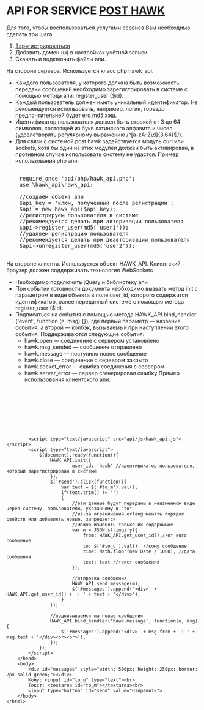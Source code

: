 # API FOR SERVICE [POST HAWK](http://post-hawk.com) 

Для того, чтобы воспользоваться услугами сервиса Вам необходимо сделать три шага.

1. [Зарегистрироваться](http://post-hawk.com/auth/)
1. Добавить домен (ы) в настройках учётной записи
1. Скачать и подключить файлы апи.

На стороне сервера. Используется класс php hawk_api.
* Каждого пользователя, у которого должна быть возможность передачи сообщений необходимо зарегистрировать в системе с помощью метода апи: register_user ($id).
* Каждый пользователь должен иметь уникальный идентификатор. Не рекомендуется использовать, например, логин, гораздо предпочтительней будет его md5 хэш.
* Идентификатор пользователя должен быть строкой от 3 до 64 символов, состоящей из букв латинского алфавита и чисел (удовлетворять регулярному выражению /^[a-zA-Z\d]{3,64}$/).
* Для связи с системой post hawk задействуется модуль curl или sockets, хотя бы один из этих модулей должен быть активирован, в противном случае использовать систему не удастся.
Пример использования php апи: 

<pre>

	require_once 'api/php/hawk_api.php';
	use \hawk_api\hawk_api;

	//создаём объект апи
	$api_key = 'ключ, полученный после регистрации';
	$api = new hawk_api($api_key);
	//регистрируем пользователя в системе
	//рекомендуется делать при авторизации пользователя
	$api->register_user(md5('user1'));
	//удаляем регистрацию пользователя
	//рекомендуется делать при деавторизации пользователя
	$api->unregister_user(md5('user2'));

</pre>

На стороне клиента. Используется объект HAWK_API. Клиентский браузер должен поддерживать технология WebSockets

* Необходимо подключить jQuery и библиотеку апи
* При событии готовности документа необходимо вызвать метод init с параметром в виде объекта в поле user_id, которого содержится идентификатор, ранее переданный системе с помощью метода register_user ($id).
* Подписаться на события с помощью метода HAWK_API.bind_handler ('event', function (e, msg) {}), где первый параметр — название события, а второй — колбэк, вызываемый при наступлении этого события. Поддерживаются следующие события:
	* hawk.open — соединение с сервером установлено
	* hawk.msg_sended — сообщение отправлено
	* hawk.message — поступило новое сообщение
	* hawk.close — соединение с сервером закрыто
	* hawk.socket_error — ошибка соединения с сервером
	* hawk.server_error — сервер сгенерировал ошибку
Пример использования клиентского апи: 

<pre>

	<!DOCTYPE html>
	<html>
	    <head>
	        <title>Демо</title>
	        <script type="text/javascript" src="api/js/jquery.js"></script>
	        <script type="text/javascript" src="api/js/hawk_api.js"></script>
	        <script type="text/javascript">
	            $(document).ready(function(){
	                HAWK_API.init({
	                        user_id: 'hash' //идентификатор пользователя, который зарегистрирован в системе
	                });
	                $('#send').click(function(){
	                    var text = $('#to_m').val();
	                    if(text.trim() != '')
	                    {
	                        //эти данные будут переданы в неизменном виде через систему, пользователю, указанному в "to"
	                        //из-за ограничений erlang менять порядок свойств или добавлять новые, запрещается
	                        //можно изменять только их содержимое                        
	                        var m = JSON.stringify({
	                            from: HAWK_API.get_user_id(),//от кого сообщение
	                            to: $('#to_u').val(), //кому сообщение
	                            time: Math.floor(new Date / 1000), //дата сообщения
	                            text: text //текст сообщения
	                        });
	                        
	                        //отправка сообщения            
	                        HAWK_API.send_message(m);
	                        $('#messages').append('<div>' + HAWK_API.get_user_id() + ': ' + text + '</div>');
	                    }
	                });
	                
	                //подписываемся на новые сообщения
	                HAWK_API.bind_handler('hawk.message', function(e, msg) {
	                    $('#messages').append('<div>' + msg.from + ': ' + msg.text + '</div><br><br>');
	                });
	            });
	        </script>
	    </head>
	    <body>
	        <div id="messages" style="width: 500px; height: 250px; border: 2px solid green;"></div>
	        Кому: <input id="to_u" type="text"><br>
	        Текст: <textarea id="to_m"></textarea><br>
	        <input type="button" id="send" value="Отправить">
	    </body>
	</html>
	
</pre>